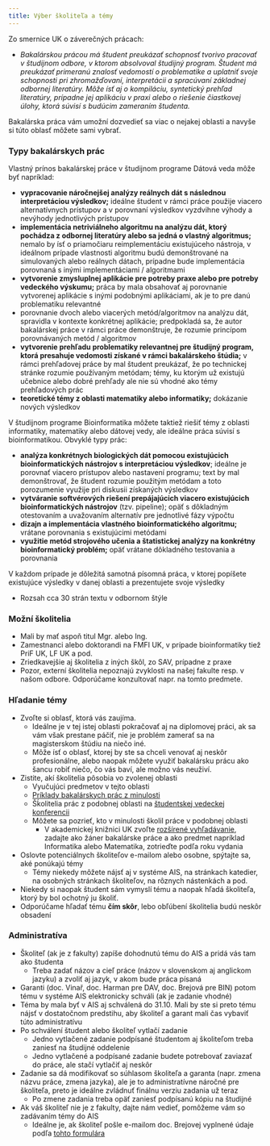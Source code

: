 ```yaml
---
title: Výber školiteľa a témy
---
```


Zo smernice UK o záverečných prácach:

  -   
    *Bakalárskou prácou má študent preukázať schopnosť tvorivo pracovať
    v študijnom odbore, v ktorom absolvoval študijný program. Študent má
    preukázať primeranú znalosť vedomostí o problematike a uplatniť
    svoje schopnosti pri zhromažďovaní, interpretácii a spracúvaní
    základnej odbornej literatúry. Môže ísť aj o kompiláciu, syntetický
    prehľad literatúry, prípadne jej aplikáciu v praxi alebo o riešenie
    čiastkovej úlohy, ktorá súvisí s budúcim zameraním študenta.*

Bakalárska práca vám umožní dozvedieť sa viac o nejakej oblasti a navyše
si túto oblasť môžete sami vybrať.

### Typy bakalárskych prác

Vlastný prínos bakalárskej práce v študijnom programe Dátová veda môže
byť napríklad:

  - **vypracovanie náročnejšej analýzy reálnych dát s následnou
    interpretáciou výsledkov;** ideálne študent v rámci práce použije
    viacero alternatívnych prístupov a v porovnaní výsledkov vyzdvihne
    výhody a nevýhody jednotlivých prístupov
  - **implementácia netriviálneho algoritmu na analýzu dát, ktorý
    pochádza z odbornej literatúry alebo sa jedná o vlastný
    algoritmus;** nemalo by ísť o priamočiaru reimplementáciu
    existujúceho nástroja, v ideálnom prípade vlastnosti algoritmu budú
    demonštrované na simulovaných alebo reálnych dátach, prípadne bude
    implementácia porovnaná s inými implementáciami / algoritmami
  - **vytvorenie zmysluplnej aplikácie pre potreby praxe alebo pre
    potreby vedeckého výskumu;** práca by mala obsahovať aj porovnanie
    vytvorenej aplikácie s inými podobnými aplikáciami, ak je to pre
    danú problematiku relevantné
  - porovnanie dvoch alebo viacerých metód/algoritmov na analýzu dát,
    spravidla v kontexte konkrétnej aplikácie; predpokladá sa, že autor
    bakalárskej práce v rámci práce demonštruje, že rozumie princípom
    porovnávaných metód / algoritmov
  - **vytvorenie prehľadu problematiky relevantnej pre študijný program,
    ktorá presahuje vedomosti získané v rámci bakalárskeho štúdia;** v
    rámci prehľadovej práce by mal študent preukázať, že po technickej
    stránke rozumie používaným metódam; témy, ku ktorým už existujú
    učebnice alebo dobré prehľady ale nie sú vhodné ako témy
    prehľadových prác
  - **teoretické témy z oblasti matematiky alebo informatiky;**
    dokázanie nových výsledkov

V študijnom programe Bioinformatika môžete taktiež riešiť témy z oblasti
informatiky, matematiky alebo dátovej vedy, ale ideálne práca súvisí s
bioinformatikou. Obvyklé typy prác:

  - **analýza konkrétnych biologických dát pomocou existujúcich
    bioinformatických nástrojov s interpretáciou výsledkov**; ideálne je
    porovnať viacero prístupov alebo nastavení programu; text by mal
    demonštrovať, že študent rozumie použitým metódam a toto porozumenie
    využije pri diskusii získaných výsledkov
  - **vytváranie softvérových riešení prepájajúcich viacero existujúcich
    bioinformatických nástrojov** (tzv. pipeline); opäť s dôkladným
    otestovaním a uvažovaním alternatív pre jednotlivé fázy výpočtu
  - **dizajn a implementácia vlastného bioinformatického algoritmu;**
    vrátane porovnania s existujúcimi metódami
  - **využitie metód strojového učenia a štatistickej analýzy na
    konkrétny bioinformatický problém;** opäť vrátane dôkladného
    testovania a porovnania

V každom prípade je dôležitá samotná písomná práca, v ktorej popíšete
existujúce výsledky v danej oblasti a prezentujete svoje výsledky

  - Rozsah cca 30 strán textu v odbornom štýle

### Možní školitelia

  - Mali by mať aspoň titul Mgr. alebo Ing.
  - Zamestnanci alebo doktorandi na FMFI UK, v prípade bioinformatiky
    tiež PriF UK, LF UK a pod.
  - Zriedkavejšie aj školitelia z iných škôl, zo SAV, prípadne z praxe
  - Pozor, externí školitelia nepoznajú zvyklosti na našej fakulte resp.
    v našom odbore. Odporúčame konzultovať napr. na tomto predmete.

### Hľadanie témy

  - Zvoľte si oblasť, ktorá vás zaujíma.
      - Ideálne je v tej istej oblasti pokračovať aj na diplomovej
        práci, ak sa vám však prestane páčiť, nie je problém zamerať sa
        na magisterskom štúdiu na niečo iné.
      - Môže ísť o oblasť, ktorej by ste sa chceli venovať aj neskôr
        profesionálne, alebo naopak môžete využiť bakalársku prácu ako
        šancu robiť niečo, čo vás baví, ale možno vás neuživí.
  - Zistite, akí školitelia pôsobia vo zvolenej oblasti
      - Vyučujúci predmetov v tejto oblasti
      - [Príklady bakalárskych prác z minulosti](./Školitelia_a_témy_DAV.html)
      - Šḱolitelia prác z podobnej oblasti na [študentskej vedeckej konferencii](https://zona.fmph.uniba.sk/studentska-vedecka-konferencia/)
      - Môžete sa pozrieť, kto v minulosti školil práce v podobnej oblasti
          - V akademickej knižnici UK zvoľte [rozšírené vyhľadávanie](http://alis.uniba.sk:8088/search/query?match_1=MUST&field_1=ud25&term_1=bakal%C3%A1rske+pr%C3%A1ce&match_2=PHRASE&field_2=s&term_2=informatika&sort=dateNewest&theme=Katalog),
            zadajte ako žáner bakalárske práce a ako predmet napríklad
            Informatika alebo Matematika, zotrieďte podľa roku vydania
  - Oslovte potenciálnych školiteľov e-mailom alebo osobne, spýtajte sa,
    aké ponúkajú témy
      - Témy niekedy môžete nájsť aj v systéme AIS, na stránkach
        katedier, na osobných stránkach školiteľov, na rôznych
        nástenkách a pod.
  - Niekedy si naopak študent sám vymyslí tému a naopak hľadá školiteľa,
    ktorý by bol ochotný ju školiť.
  - Odporúčame hľadať tému **čím skôr**, lebo obľúbení školitelia budú
    neskôr obsadení

### Administratíva

  - Školiteľ (ak je z fakulty) zapíše dohodnutú tému do AIS a pridá vás
    tam ako študenta
      - Treba zadať názov a cieľ práce (názov v slovenskom aj anglickom
        jazyku) a zvoliť aj jazyk, v akom bude práca písaná
  - Garanti (doc. Vinař, doc. Harman pre DAV, doc. Brejová pre BIN) potom tému v systéme AIS elektronicky schváli (ak je zadanie vhodné)
  - Téma by mala byť v AIS aj schválená do 31.10. Mali by ste si preto
    tému nájsť v dostatočnom predstihu, aby školiteľ a garant mali čas
    vybaviť túto administratívu
  - Po schválení študent alebo školiteľ vytlačí zadanie
      - Jedno vytlačené zadanie podpísané študentom aj školiteľom treba
        zaniesť na študijné oddelenie
      - Jedno vytlačené a podpísané zadanie budete potrebovať zaviazať
        do práce, ale stačí vytlačiť aj neskôr
  - Zadanie sa dá modifikovať so súhlasom školiteľa a garanta (napr.
    zmena názvu práce, zmena jazyka), ale je to administratívne náročné
    pre školiteľa, preto je ideálne zvládnuť finálnu verziu zadania už
    teraz
      - Po zmene zadania treba opäť zaniesť podpísanú kópiu na študijné
  - Ak váš školiteľ nie je z fakulty, dajte nám vedieť, pomôžeme vám so
    zadávaním témy do AIS
      - Ideálne je, ak školiteľ pošle e-mailom doc. Brejovej vyplnené údaje
        podľa [tohto formulára](./Externý_školiteľ.md)
